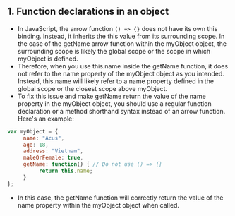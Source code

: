 ## 1. Function declarations in an object
- In JavaScript, the arrow function `() => {}` does not have its own this binding. Instead, it inherits the this value from its surrounding scope. In the case of the getName arrow function within the myObject object, the surrounding scope is likely the global scope or the scope in which myObject is defined.
- Therefore, when you use this.name inside the getName function, it does not refer to the name property of the myObject object as you intended. Instead, this.name will likely refer to a name property defined in the global scope or the closest scope above myObject.
- To fix this issue and make getName return the value of the name property in the myObject object, you should use a regular function declaration or a method shorthand syntax instead of an arrow function. Here's an example:

```js
var myObject = {
     name: "Acus",
     age: 18,
     address: "Vietnam",
     maleOrFemale: true,
     getName: function() { // Do not use () => {}
          return this.name;
     }
};
```
- In this case, the getName function will correctly return the value of the name property within the myObject object when called.